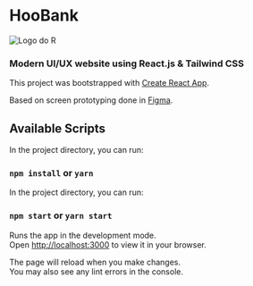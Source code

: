 
# HooBank 

![Logo do R](https://media.graphassets.com/ngZzIuUSQ8GJdvBdpMMA)

### Modern UI/UX website using React.js & Tailwind CSS

This project was bootstrapped with [Create React App](https://github.com/facebook/create-react-app).

Based on screen prototyping done in [Figma](https://www.figma.com/file/d7q7hdpuv4r9ahZoj3Lsxm/HooBank-(Copy)?node-id=0%3A1&t=mYJV4A4mJoff4BSQ-1).

## Available Scripts

In the project directory, you can run:

### `npm install` or `yarn`

In the project directory, you can run:

### `npm start` or `yarn start`

Runs the app in the development mode.\
Open [http://localhost:3000](http://localhost:3000) to view it in your browser.

The page will reload when you make changes.\
You may also see any lint errors in the console.
